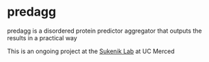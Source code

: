 # predagg
predagg is a disordered protein predictor aggregator that outputs the results in a practical way</br>

This is an ongoing project at the [Sukenik Lab](https://www.sukeniklab.com/) at UC Merced
